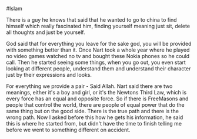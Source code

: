 #Islam

There is a guy he knows that said that he wanted to go to china to find himself which really fascinated him, finding yourself meaning just sit, delete all thoughts and just be yourself.

God said that for everything you leave for the sake god, you will be provided with something better than it. Once Nart took a whole year where he played no video games watched no tv and bought these Nokia phones so he could call. Then he started seeing some things, when you go out, you even start looking at different people, understand them and understand their character just by their expressions and looks.

For everything we provide a pair - Said Allah. Nart said there are two meanings, either it's a boy and girl, or it's the Newtons Third Law, which is every force has an equal and opposite force. So if there is FreeMasons and people that control the world, there are people of equal power that do the same thing but on the good side. There is the true path and there is the wrong path. Now I asked before this how he gets his information, he said this is where he started from, but didn't have the time to finish telling me before we went to something different on accident.